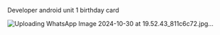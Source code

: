 Developer android unit 1 birthday card

![Uploading WhatsApp Image 2024-10-30 at 19.52.43_811c6c72.jpg…]()

